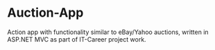 # Auction-App
Action app with functionality similar to eBay/Yahoo auctions, written in ASP.NET MVC as part of IT-Career project work.

